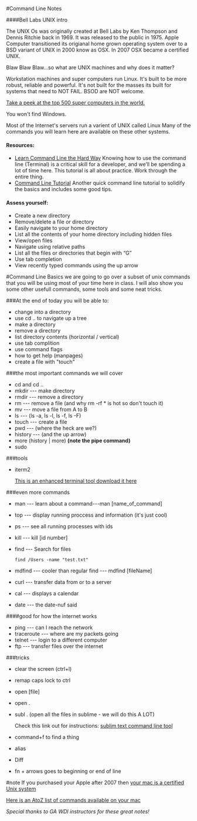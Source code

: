#Command Line Notes

####Bell Labs UNIX intro

The UNIX Os was originally created at Bell Labs by Ken Thompson and Dennis Ritchie back in 1969. It was released to the public in 1975. Apple Computer transitioned its origianal home grown operating system over to a BSD variant of UNIX in 2000 know as OSX. In 2007 OSX became a certified UNIX.

Blaw Blaw Blaw...so what are UNIX machines and why does it matter?

Workstation machines and super computers run Linux. It's built to be more robust, reliable and powerful. It's not built for the masses its built for systems that need to NOT FAIL. BSOD are NOT welcome.

[Take a peek at the top 500 super computers in the world.](http://www.top500.org/lists/2014/06/)

You won't find Windows.

Most of the Internet's servers run a varient of UNIX called Linux
Many of the commands you will learn here are available on these other systems.

#### Resources:
* [Learn Command Line the Hard Way](http://cli.learncodethehardway.org/book/) Knowing how to use the command line (Terminal) is a critical skill for a developer, and we’ll be spending a lot of time here. This tutorial is all about practice. Work through the entire thing.
* [Command Line Tutorial](http://www.davidbaumgold.com/tutorials/command-line/) Another quick command line tutorial to solidify the basics and includes some good tips.

#### Assess yourself:
  * Create a new directory
  * Remove/delete a file or directory
  * Easily navigate to your home directory
  * List all the contents of your home directory including hidden files
  * View/open files
  * Navigate using relative paths
  * List all the files or directories that begin with “G”
  * Use tab completion
  * View recently typed commands using the up arrow

#Command Line Basics
we are going to go over a subset of unix commands that you will be using most of your time here in class. I will also show you some other usefull commands, some tools and some neat tricks. 

###At the end of today you will be able to:

- change into a directory
- use cd .. to navigate up a tree
- make a directory
- remove a directory
- list directory contents (horizontal / vertical)
- use tab complition
- use command flags
- how to get help (manpages)
- create a file with "touch"

###the most important commands we will cover
- cd and cd ..
- mkdir --- make directory
- rmdir --- remove a directory
- rm --- remove a file (and why rm -rf * is hot so don't touch it)
- mv --- move a file from A to B
- ls --- (ls -a, ls -l, ls -f, ls -F)
- touch --- create a file
- pwd --- (where the heck are we?)
- history --- (and the up arrow)
- more (history | more) **(note the pipe command)**
- sudo

###tools
- iterm2

	[This is an enhanced terminal tool download it here](http://www.iterm2.com/#/section/home)

###even more commands
- man --- learn about a command---man [name_of_command]
- top --- display running proccess and information (it's just cool)
- ps --- see all running processes with ids
- kill --- kill [id number]
- find --- Search for files 
	
	```
	find /Users -name "test.txt" 	 
	```
- mdfind --- cooler than regular find --- mdfind [fileName]
- curl --- transfer data from or to a server
- cal --- displays a calendar
- date --- the date-nuf said

####good for how the internet works
- ping --- can I reach the network
- traceroute --- where are my packets going
- telnet --- login to a different computer
- ftp --- transfer files over the internet		



###tricks
- clear the screen (ctrl+l)
- remap caps lock to ctrl
- open [file]
- open .
- subl . (open all the files in sublime - we will do this A LOT)

	Check this link out for instructions:
[sublim text command line tool](https://www.sublimetext.com/docs/2/osx_command_line.html)

- command+f to find a thing
- alias
- Diff
- fn + arrows goes to beginning or end of line


#note
If you purchased your Apple after 2007 then [your mac is a certified Unix system](http://www.unix.org/what_is_unix/history_timeline.html)

[Here is an AtoZ list of commands available on your mac](osx_unix_commands.md)


_Special thanks to GA WDI instructors for these great notes!_